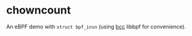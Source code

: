 # chowncount

An eBPF demo with `struct bpf_insn` (using
[bcc](https://github.com/iovisor/bcc) libbpf for convenience).
